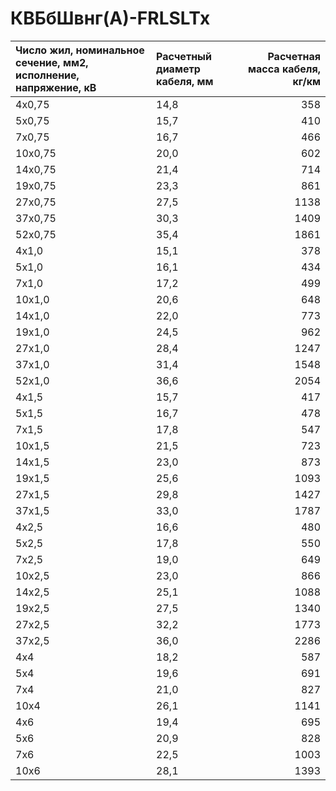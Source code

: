 # КВБбШвнг(А)-FRLSLTx

| Число жил, номинальное сечение, мм2, исполнение, напряжение, кВ   | Расчетный диаметр кабеля, мм   |   Расчетная масса кабеля, кг/км |
|:------------------------------------------------------------------|:-------------------------------|--------------------------------:|
| 4х0,75                                                            | 14,8                           |                             358 |
| 5х0,75                                                            | 15,7                           |                             410 |
| 7х0,75                                                            | 16,7                           |                             466 |
| 10х0,75                                                           | 20,0                           |                             602 |
| 14х0,75                                                           | 21,4                           |                             714 |
| 19х0,75                                                           | 23,3                           |                             861 |
| 27х0,75                                                           | 27,5                           |                            1138 |
| 37х0,75                                                           | 30,3                           |                            1409 |
| 52х0,75                                                           | 35,4                           |                            1861 |
| 4х1,0                                                             | 15,1                           |                             378 |
| 5х1,0                                                             | 16,1                           |                             434 |
| 7х1,0                                                             | 17,2                           |                             499 |
| 10х1,0                                                            | 20,6                           |                             648 |
| 14х1,0                                                            | 22,0                           |                             773 |
| 19х1,0                                                            | 24,5                           |                             962 |
| 27х1,0                                                            | 28,4                           |                            1247 |
| 37х1,0                                                            | 31,4                           |                            1548 |
| 52х1,0                                                            | 36,6                           |                            2054 |
| 4х1,5                                                             | 15,7                           |                             417 |
| 5х1,5                                                             | 16,7                           |                             478 |
| 7х1,5                                                             | 17,8                           |                             547 |
| 10х1,5                                                            | 21,5                           |                             723 |
| 14х1,5                                                            | 23,0                           |                             873 |
| 19х1,5                                                            | 25,6                           |                            1093 |
| 27х1,5                                                            | 29,8                           |                            1427 |
| 37х1,5                                                            | 33,0                           |                            1787 |
| 4х2,5                                                             | 16,6                           |                             480 |
| 5х2,5                                                             | 17,8                           |                             550 |
| 7х2,5                                                             | 19,0                           |                             649 |
| 10х2,5                                                            | 23,0                           |                             866 |
| 14х2,5                                                            | 25,1                           |                            1088 |
| 19х2,5                                                            | 27,5                           |                            1340 |
| 27х2,5                                                            | 32,2                           |                            1773 |
| 37х2,5                                                            | 36,0                           |                            2286 |
| 4х4                                                               | 18,2                           |                             587 |
| 5х4                                                               | 19,6                           |                             691 |
| 7х4                                                               | 21,0                           |                             827 |
| 10х4                                                              | 26,1                           |                            1141 |
| 4х6                                                               | 19,4                           |                             695 |
| 5х6                                                               | 20,9                           |                             828 |
| 7х6                                                               | 22,5                           |                            1003 |
| 10х6                                                              | 28,1                           |                            1393 |